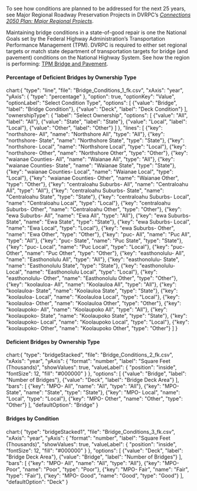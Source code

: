 To see how conditions are planned to be addressed for the next 25 years, see Major Regional Roadway Preservation Projects in DVRPC’s _[Connections 2050 Plan: Major Regional Projects](https://www.dvrpc.org/webmaps/mrp2050/)_.

Maintaining bridge conditions in a state-of-good repair is one the National Goals set by the Federal Highway Administration’s Transportation Performance Management (TPM). DVRPC is required to either set regional targets or match state department of transportation targets for bridge (and pavement) conditions on the National Highway System. See how the region is performing: [TPM Bridge and Pavement](https://www.dvrpc.org/tpm/?indicator=bridgepavement).

#### Percentage of Deficient Bridges by Ownership Type

chart:{
"type": "line",
"file": "Bridge_Conditions_1_fk.csv",
"xAxis": "year",
"yAxis": {
"type": "percentage"
},
"option": true,
"optionKey": "Value",
"optionLabel": "Select Condition Type",
"options": [
{"value": "Bridge", "label": "Bridge Condition"},
{"value": "Deck", "label": "Deck Condition"}
],
"ownershipType": {
"label": "Select Ownership",
"options": [
{"value": "All", "label": "All"},
{"value": "State", "label": "State"},
{"value": "Local", "label": "Local"},
{"value": "Other", "label": "Other"}
]
},
"lines": [
{"key": "northshore- All", "name": "Northshore All", "type": "All"},
{"key": "northshore- State", "name": "Northshore State", "type": "State"},
{"key": "northshore- Local", "name": "Northshore Local", "type": "Local"},
{"key": "northshore- Other", "name": "Northshore Other", "type": "Other"},
{"key": "waianae Counties- All", "name": "Waianae All", "type": "All"},
{"key": "waianae Counties- State", "name": "Waianae State", "type": "State"},
{"key": "waianae Counties- Local", "name": "Waianae Local", "type": "Local"},
{"key": "waianae Counties- Other", "name": "Waianae Other", "type": "Other"},
{"key": "centraloahu Suburbs- All", "name": "Centraloahu All", "type": "All"},
{"key": "centraloahu Suburbs- State", "name": "Centraloahu State", "type": "State"},
{"key": "centraloahu Suburbs- Local", "name": "Centraloahu Local", "type": "Local"},
{"key": "centraloahu Suburbs- Other", "name": "Centraloahu Other", "type": "Other"},
{"key": "ewa Suburbs- All", "name": "Ewa All", "type": "All"},
{"key": "ewa Suburbs- State", "name": "Ewa State", "type": "State"},
{"key": "ewa Suburbs- Local", "name": "Ewa Local", "type": "Local"},
{"key": "ewa Suburbs- Other", "name": "Ewa Other", "type": "Other"},
{"key": "puc- All", "name": "Puc All", "type": "All"},
{"key": "puc- State", "name": "Puc State", "type": "State"},
{"key": "puc- Local", "name": "Puc Local", "type": "Local"},
{"key": "puc- Other", "name": "Puc Other", "type": "Other"},
{"key": "easthonolulu- All", "name": "Easthonolulu All", "type": "All"},
{"key": "easthonolulu- State", "name": "Easthonolulu State", "type": "State"},
{"key": "easthonolulu- Local", "name": "Easthonolulu Local", "type": "Local"},
{"key": "easthonolulu- Other", "name": "Easthonolulu Other", "type": "Other"},
{"key": "koolauloa- All", "name": "Koolauloa All", "type": "All"},
{"key": "koolauloa- State", "name": "Koolauloa State", "type": "State"},
{"key": "koolauloa- Local", "name": "Koolauloa Local", "type": "Local"},
{"key": "koolauloa- Other", "name": "Koolauloa Other", "type": "Other"},
{"key": "koolaupoko- All", "name": "Koolaupoko All", "type": "All"},
{"key": "koolaupoko- State", "name": "Koolaupoko State", "type": "State"},
{"key": "koolaupoko- Local", "name": "Koolaupoko Local", "type": "Local"},
{"key": "koolaupoko- Other", "name": "Koolaupoko Other", "type": "Other"}
]
}

#### Deficient Bridges by Ownership Type

chart:{
"type": "bridgeStacked",
"file": "Bridge_Conditions_2_fk.csv",
"xAxis": "year",
"yAxis": {
"format": "number",
"label": "Square Feet (Thousands)",
"showValues": true,
"valueLabel": {
"position": "inside",
"fontSize": 12,
"fill": "#000000"
}
},
"options": [
{"value": "Bridge", "label": "Number of Bridges"},
{"value": "Deck", "label": "Bridge Deck Area"}
],
"bars": [
{"key": "MPO- All", "name": "All", "type": "All"},
{"key": "MPO- State", "name": "State", "type": "State"},
{"key": "MPO- Local", "name": "Local", "type": "Local"},
{"key": "MPO- Other", "name": "Other", "type": "Other"}
],
"defaultOption": "Bridge"
}

#### Bridges by Condition

chart:{
"type": "bridgeStacked1",
"file": "Bridge_Conditions_3_fk.csv",
"xAxis": "year",
"yAxis": {
"format": "number",
"label": "Square Feet (Thousands)",
"showValues": true,
"valueLabel": {
"position": "inside",
"fontSize": 12,
"fill": "#000000"
}
},
"options": [
{"value": "Deck", "label": "Bridge Deck Area"},
{"value": "Bridge", "label": "Number of Bridges"}
],
"bars": [
{"key": "MPO- All", "name": "All", "type": "All"},
{"key": "MPO- Poor", "name": "Poor", "type": "Poor"},
{"key": "MPO- Fair", "name": "Fair", "type": "Fair"},
{"key": "MPO- Good", "name": "Good", "type": "Good"}
],
"defaultOption": "Deck"
}
